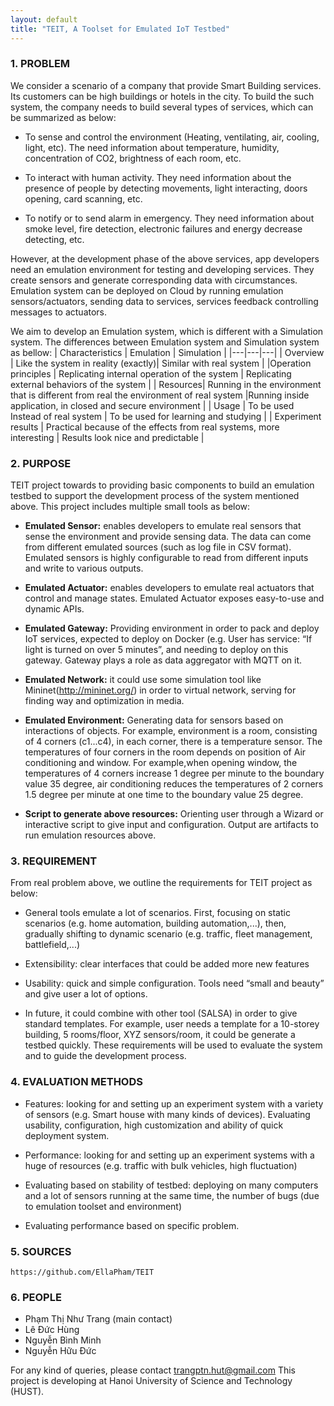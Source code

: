 ```yaml
---
layout: default
title: "TEIT, A Toolset for Emulated IoT Testbed"
---
```



### 1. PROBLEM

We consider a scenario of a company that provide Smart Building services. Its customers can be high buildings or hotels in the city. To build the such system, the company needs to build several types of services, which can be summarized as below:

* To sense and control the environment (Heating, ventilating, air, cooling, light, etc). The need information about temperature, humidity,  concentration of CO2, brightness of each room, etc.

* To interact with human activity. They need information about the presence of people by detecting movements, light interacting, doors opening, card scanning, etc.

* To notify or to send alarm in emergency. They need information about smoke level, fire detection, electronic failures and energy decrease detecting, etc.

However, at the development phase of the above services, app developers need an emulation environment for testing and developing services. They create sensors and generate corresponding data with circumstances. Emulation system can be deployed on Cloud by running emulation sensors/actuators, sending data to services, services feedback controlling messages to actuators.

We aim to develop an Emulation system, which is different with a Simulation system. The differences between Emulation system and Simulation system as bellow: 
| Characteristics  | Emulation  |  Simulation |
|---|---|---|
|  Overview |   Like the system in reality (exactly)|  Similar with real system |
|Operation principles   |  Replicating internal operation of the system  |   Replicating external behaviors of the system |
|   Resources| Running in the environment that is different from real the environment of real system   |Running inside application, in closed and secure environment   |
|  Usage |  To be used Instead of real system  | To be used for learning and studying  |
|  Experiment results |  Practical because of the effects from real systems, more interesting |  Results look nice and predictable |

### 2. PURPOSE
TEIT project towards to providing basic components to build an emulation testbed to support the development process of the system mentioned above. This project includes multiple small tools as below:

* **Emulated Sensor:** enables developers to emulate real sensors that sense the environment and provide sensing data. The data can come from different emulated sources (such as log file in CSV format). Emulated sensors is highly configurable to read from different inputs and write to various outputs.	
* **Emulated Actuator:** enables developers to emulate real actuators that control and manage states. Emulated Actuator exposes easy-to-use and dynamic APIs.

* **Emulated Gateway:** Providing environment in order to pack and deploy IoT services, expected to deploy on Docker (e.g. User has service: “If light is turned on over 5 minutes”, and needing to deploy on this gateway. Gateway plays a role as data aggregator with MQTT on it.

* **Emulated Network:** it could use some simulation tool like Mininet(http://mininet.org/) in order to virtual network, serving for finding way and optimization in media.

* **Emulated Environment:** Generating data for sensors based on interactions of objects. For example, environment is a room, consisting of 4 corners (c1...c4), in each corner, there is a temperature sensor. The temperatures of four corners in the room depends on position of Air conditioning and window. For example,when opening window, the temperatures of 4 corners increase 1 degree per minute to the boundary value 35 degree, air conditioning reduces the temperatures of 2 corners 1.5 degree per minute at one time  to the boundary value 25 degree.

* **Script to generate above resources:** Orienting user through a Wizard or interactive script to give input and configuration. Output are artifacts to run emulation resources above. 

### 3. REQUIREMENT

From real problem above, we outline the requirements for TEIT project as below: 

* General tools emulate a lot of scenarios. First, focusing on static scenarios (e.g. home automation, building automation,...), then, gradually shifting to dynamic scenario (e.g. traffic, fleet management, battlefield,...)

* Extensibility: clear interfaces that could be added more new features

* Usability: quick and simple configuration. Tools need “small and beauty”  and give user a lot of options.

* In future, it could combine with other tool (SALSA) in order to give standard templates. For example, user needs a template for a 10-storey building, 5 rooms/floor, XYZ sensors/room, it could be generate a testbed quickly.
These requirements will be used to evaluate the system and to guide the development process.

### 4. EVALUATION METHODS
* Features: looking for and setting up an experiment system with a variety of sensors (e.g. Smart  house with many kinds of devices). Evaluating usability, configuration, high customization and ability of quick deployment system.

* Performance: looking for and setting up an experiment systems with a huge of resources (e.g. traffic with bulk vehicles, high fluctuation)

 * Evaluating based on stability of testbed: deploying on many computers and a lot of sensors running at the same time, the number of bugs (due to emulation toolset and environment)
 * Evaluating performance based on specific problem.

### 5. SOURCES

    https://github.com/EllaPham/TEIT 
	
### 6. PEOPLE

* Phạm Thị Như Trang (main contact)
* Lê Đức Hùng
* Nguyễn Bình Minh
* Nguyễn Hữu Đức

For any kind of queries, please contact trangptn.hut@gmail.com 
This project is developing at Hanoi University of Science and Technology (HUST).																										
